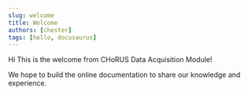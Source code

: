 ```yaml
---
slug: welcome
title: Welcome
authors: [chester]
tags: [hello, docusaurus]
---
```


Hi This is the welcome from CHoRUS Data Acquisition Module!

We hope to build the online documentation to share our knowledge and experience.
